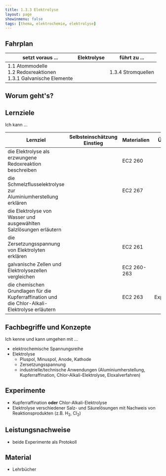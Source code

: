 ```yaml
---
title: 1.3.3 Elektrolyse
layout: page
showinmenu: false
tags: [thema, elektrochemie, elektrolyse]
---
```


## Fahrplan

| setzt voraus ... | Elektrolyse | führt zu ... |
| ---              | ---       | ---          |
| 1.1 Atommodelle<br />1.2 Redoxreaktionen<br />1.3.1 Galvanische Elemente | | 1.3.4 Stromquellen |

## Worum geht's?

## Lernziele

Ich kann ...

| Lernziel | Selbsteinschätzung <br />Einstieg | Materialien | Übungen | Selbsteinschätzung <br />Ausstieg |
| ---   | ---      | ---         | ---     | ---      |
| die Elektrolyse als erzwungene Redoxreaktion beschreiben |  | EC2 260 |  |  |
| die Schmelzflusselektrolyse zur Aluminiumherstellung erklären |  | EC2 267 |  |  |
| die Elektrolyse von Wasser und ausgewählten Salzlösungen erläutern |  |  |  |  |
| die Zersetzungsspannung von Elektrolyten erklären |  | EC2 261 |  |  |
| galvanische Zellen und Elektrolysezellen vergleichen |  | EC2 260-263 |  |  |
| die chemischen Grundlagen für die Kupferraffination und die Chlor-Alkali-Elektrolyse erläutern |  | EC2 263 | Experimente |  |


## Fachbegriffe und Konzepte

Ich kenne und kann umgehen mit ...

- elektrochemische Spannungsreihe
- Elektrolyse
	- Pluspol, Minuspol, Anode, Kathode
	- Zersetzungsspannung
	- industrielle/technische Anwendungen (Aluminiumherstellung, Kupferraffination, Chlor-Alkali-Elektrolyse, Eloxalverfahren)

## Experimente

- Kupferraffination **oder** Chlor-Alkali-Elektrolyse
- Elektrolyse verschiedener Salz- und Säurelösungen mit Nachweis von Reaktionsprodukten (z.B. H<sub>2</sub>, Cl<sub>2</sub>)

## Leistungsnachweise

- beide Experimente als Protokoll

## Material

- Lehrbücher


    
